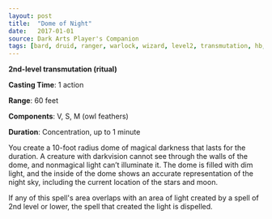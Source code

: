 ```yaml
---
layout: post
title:  "Dome of Night"
date:   2017-01-01
source: Dark Arts Player's Companion
tags: [bard, druid, ranger, warlock, wizard, level2, transmutation, hb, fan]
---
```


**2nd-level transmutation (ritual)**

**Casting Time**: 1 action

**Range**: 60 feet

**Components**: V, S, M (owl feathers)

**Duration**: Concentration, up to 1 minute

You create a 10-foot radius dome of magical darkness that lasts for the duration. A creature with darkvision cannot see through the walls of the dome, and nonmagical light can’t illuminate it. The dome is filled with dim light, and the inside of the dome shows an accurate representation of the night sky, including the current location of the stars and moon.

If any of this spell's area overlaps with an area of light created by a spell of 2nd level or lower, the spell that created the light is dispelled.
